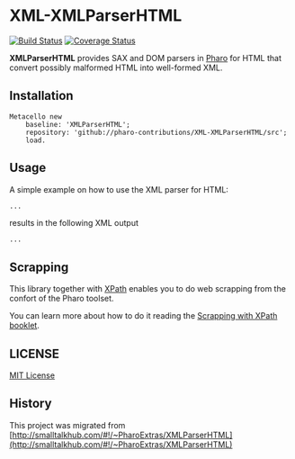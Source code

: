 # XML-XMLParserHTML

[![Build Status](https://travis-ci.org/pharo-contributions/XML-XMLParserHTML.svg?branch=master)](https://travis-ci.org/pharo-contributions/XML-XMLParserHTML) [![Coverage Status](https://coveralls.io/repos/github/pharo-contributions/XML-XMLParserHTML/badge.svg?branch=master)](https://coveralls.io/github/pharo-contributions/XML-XMLParserHTML?branch=master)

**XMLParserHTML** provides SAX and DOM parsers in [Pharo](http://www.pharo.org) for HTML that convert possibly malformed HTML into well-formed XML.

## Installation

```Smalltalk
Metacello new
	baseline: 'XMLParserHTML';
	repository: 'github://pharo-contributions/XML-XMLParserHTML/src';
	load.
```

## Usage

A simple example on how to use the XML parser for HTML:

```Smalltalk
...
```

results in the following XML output
```HTML
...
```

## Scrapping

This library together with [XPath](https://github.com/pharo-contributions/XML-XPath) enables you to do web scrapping from the confort of the Pharo toolset.

You can learn more about how to do it reading the [Scrapping with XPath booklet](http://books.pharo.org/booklet-Scraping/html/scrapingbook.html).


## LICENSE
[MIT License](LICENSE)

## History
This project was migrated from [http://smalltalkhub.com/#!/~PharoExtras/XMLParserHTML](http://smalltalkhub.com/#!/~PharoExtras/XMLParserHTML)
